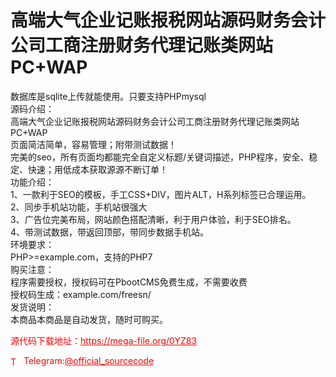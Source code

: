 # 高端大气企业记账报税网站源码财务会计公司工商注册财务代理记账类网站 PC+WAP

数据库是sqlite上传就能使用。只要支持PHPmysql<br>源码介绍：<br>高端大气企业记账报税网站源码财务会计公司工商注册财务代理记账类网站PC+WAP<br>页面简洁简单，容易管理；附带测试数据！<br>完美的seo，所有页面均都能完全自定义标题/关键词描述，PHP程序，安全、稳定、快速；用低成本获取源源不断订单！<br>功能介绍：<br>1、一款利于SEO的模板，手工CSS+DIV，图片ALT，H系列标签已合理运用。<br>2、同步手机站功能，手机站很强大<br>3、广告位完美布局，网站颜色搭配清晰，利于用户体验，利于SEO排名。<br>4、带测试数据，带返回顶部，带同步数据手机站。<br>环境要求：<br>PHP&gt;=example.com，支持的PHP7<br>购买注意：<br>程序需要授权，授权码可在PbootCMS免费生成，不需要收费<br>授权码生成：example.com/freesn/<br>发货说明：<br>本商品本商品是自动发货，随时可购买。<br>


<p style="color: red;">源代码下载地址：<a href="https://mega-file.org/0YZ83" style="color: red;">https://mega-file.org/0YZ83</a></p><p style="color: red;"><img src="https://cdn-icons-png.flaticon.com/512/2111/2111646.png" alt="Telegram Icon" style="width: 16px; vertical-align: middle; margin-right: 5px;">Telegram:<a href="https://t.me/official_sourcecode" style="color: red;">@official_sourcecode</a></p>